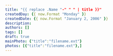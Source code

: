 ```yaml
---
title: "{{ replace .Name "-" " " | title }}"
createdDay: {{ now.Format "Monday" }}
createdDate: {{ now.Format "January 2, 2006" }}
description: 
authors: []
tags: []
draft: true
mainPhoto: {"title":"filename.ext"}
photos: [{"title":"filename.ext"},]
---
```

